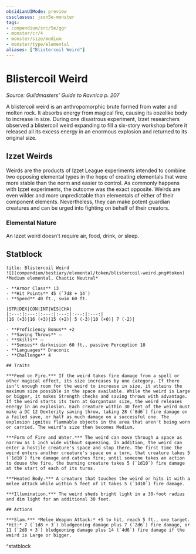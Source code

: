 ```yaml
---
obsidianUIMode: preview
cssclasses: json5e-monster
tags:
- compendium/src/5e/ggr
- monster/cr/4
- monster/size/medium
- monster/type/elemental
aliases: ["Blistercoil Weird"]
---
```

# Blistercoil Weird
*Source: Guildmasters' Guide to Ravnica p. 207*  

A blistercoil weird is an anthropomorphic brute formed from water and molten rock. It absorbs energy from magical fire, causing its oozelike body to increase in size. During one disastrous experiment, Izzet researchers observed a blistercoil weird expanding to fill a six-story workshop before it released all its excess energy in an enormous explosion and returned to its original size.

## Izzet Weirds

Weirds are the products of Izzet League experiments intended to combine two opposing elemental types in the hope of creating elementals that were more stable than the norm and easier to control. As commonly happens with Izzet experiments, the outcome was the exact opposite. Weirds are even wilder and more unpredictable than elementals of either of their component elements. Nevertheless, they can make potent guardian creatures and can be urged into fighting on behalf of their creators.

### Elemental Nature

An Izzet weird doesn't require air, food, drink, or sleep.

## Statblock

```ad-statblock
title: Blistercoil Weird
![](compendium/bestiary/elemental/token/blistercoil-weird.png#token)
*Medium elemental, Chaotic Neutral*

- **Armor Class** 13 
- **Hit Points** 45 (`7d8 + 14`)
- **Speed** 40 ft., swim 60 ft.

|STR|DEX|CON|INT|WIS|CHA|
|:---:|:---:|:---:|:---:|:---:|:---:|
|16 (+3)|16 (+3)|15 (+2)| 5 (-3)|10 (+0)| 7 (-2)|

- **Proficiency Bonus** +2
- **Saving Throws** ⏤
- **Skills** ⏤
- **Senses** darkvision 60 ft., passive Perception 10
- **Languages** Draconic
- **Challenge** 4

## Traits

***Feed on Fire.*** If the weird takes fire damage from a spell or other magical effect, its size increases by one category. If there isn't enough room for the weird to increase in size, it attains the maximum size possible in the space available. While the weird is Large or bigger, it makes Strength checks and saving throws with advantage. If the weird starts its turn at Gargantuan size, the weird releases energy in an explosion. Each creature within 30 feet of the weird must make a DC 12 Dexterity saving throw, taking 28 (`8d6`) fire damage on a failed save, or half as much damage on a successful one. The explosion ignites flammable objects in the area that aren't being worn or carried. The weird's size then becomes Medium.

***Form of Fire and Water.*** The weird can move through a space as narrow as 1 inch wide without squeezing. In addition, the weird can enter a hostile creature's space and stop there. The first time the weird enters another creature's space on a turn, that creature takes 5 (`1d10`) fire damage and catches fire; until someone takes an action to douse the fire, the burning creature takes 5 (`1d10`) fire damage at the start of each of its turns.

***Heated Body.*** A creature that touches the weird or hits it with a melee attack while within 5 feet of it takes 5 (`1d10`) fire damage.

***Illumination.*** The weird sheds bright light in a 30-foot radius and dim light for an additional 30 feet.

## Actions

***Slam.*** *Melee Weapon Attack:* +5 to hit, reach 5 ft., one target. *Hit:* 7 (`1d8 + 3`) bludgeoning damage plus 7 (`2d6`) fire damage, or 11 (`2d8 + 3`) bludgeoning damage plus 14 (`4d6`) fire damage if the weird is Large or bigger.
```
^statblock